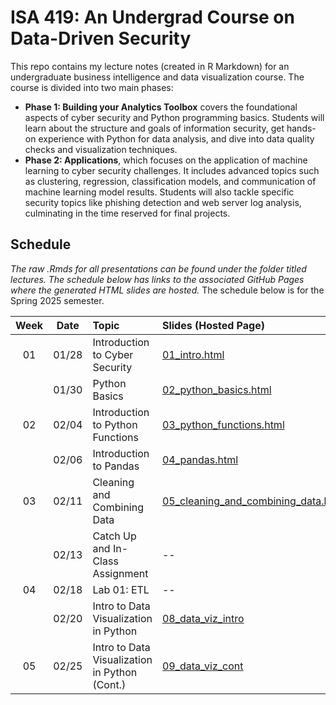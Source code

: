 # ISA 419: An Undergrad Course on Data-Driven Security
This repo contains my lecture notes (created in R Markdown) for an undergraduate business intelligence and data visualization course. The course is divided into two main phases:  
  - **Phase 1: Building your Analytics Toolbox** covers the foundational aspects of cyber security and Python programming basics. Students will learn about the structure and goals of information security, get hands-on experience with Python for data analysis, and dive into data quality checks and visualization techniques.  
  - **Phase 2: Applications**, which focuses on the application of machine learning to cyber security challenges. It includes advanced topics such as clustering, regression, classification models, and communication of machine learning model results. Students will also tackle specific security topics like phishing detection and web server log analysis, culminating in the time reserved for final projects.  


## Schedule

*The raw .Rmds for all presentations can be found under the folder titled lectures. The schedule below has links to the associated GitHub Pages where the generated HTML slides are hosted.* The schedule below is for the Spring 2025 semester. 

| Week          | Date        | Topic                                  | Slides (Hosted Page) | Slides (PDF) | Slides (PPTX)
| :---:        |    :----:   |          :---                           | :---                 | :---         | :--  |
| 01           |    01/28     | Introduction to Cyber Security        | [01_intro.html](https://fmegahed.github.io/isa419/spring2025/class01/01_intro.html) | [01_intro.pdf](https://github.com/fmegahed/isa419/raw/main/pdfs/01_intro.pdf) | [01_intro.pptx](https://github.com/fmegahed/isa419/raw/main/ppts/01_intro.pptx) |
|            |    01/30     | Python Basics        | [02_python_basics.html](https://fmegahed.github.io/isa419/spring2025/class02/02_python_basics.html) | [02_python_basics.pdf](https://github.com/fmegahed/isa419/raw/main/pdfs/02_python_basics.pdf) | [02_python_basics.pptx](https://github.com/fmegahed/isa419/raw/main/ppts/02_python_basics.pptx) |
| 02           |    02/04     | Introduction to Python Functions        | [03_python_functions.html](https://fmegahed.github.io/isa419/spring2025/class03/03_python_functions.html) | [03_python_functions.pdf](https://github.com/fmegahed/isa419/raw/main/pdfs/03_python_functions.pdf) | [03_python_functions.pptx](https://github.com/fmegahed/isa419/raw/main/ppts/03_python_functions.pptx) |
|            |    02/06     | Introduction to Pandas        | [04_pandas.html](https://fmegahed.github.io/isa419/spring2025/class04/04_pandas.html) | [04_pandas.pdf](https://github.com/fmegahed/isa419/raw/main/pdfs/04_pandas.pdf) | [04_pandas.pptx](https://github.com/fmegahed/isa419/raw/main/ppts/04_pandas.pptx) |
| 03           |    02/11     | Cleaning and Combining Data      | [05_cleaning_and_combining_data.html](https://fmegahed.github.io/isa419/spring2025/class05/05_cleaning_and_combining_data.html) | [05_cleaning_and_combining_data.pdf](https://github.com/fmegahed/isa419/raw/main/pdfs/05_cleaning_and_combining_data.pdf) | [05_cleaning_and_combining_data.pptx](https://github.com/fmegahed/isa419/raw/main/ppts/05_cleaning_and_combining_data.pptx) |
|            |    02/13     | Catch Up and In-Class Assignment     | -- | -- | -- |
| 04        |    02/18     | Lab 01: ETL    | -- | -- | -- |
|            |    02/20     | Intro to Data Visualization in Python   | [08_data_viz_intro](https://fmegahed.github.io/isa419/spring2025/class08/08_data_viz_intro.html) | [08_data_viz_intro.pdf](https://github.com/fmegahed/isa419/raw/main/pdfs/08_data_viz_intro.pdf) | [08_data_viz_intro.pptx](https://github.com/fmegahed/isa419/raw/main/ppts/08_data_viz_intro.pptx) |
| 05        |    02/25     | Intro to Data Visualization in Python (Cont.)   | [09_data_viz_cont](https://fmegahed.github.io/isa419/spring2025/class09/09_data_viz_cont.html) | [09_data_viz_cont.pdf](https://github.com/fmegahed/isa419/raw/main/pdfs/09_data_viz_cont.pdf) | [09_data_viz_cont.pptx](https://github.com/fmegahed/isa419/raw/main/ppts/09_data_viz_cont.pptx) |
